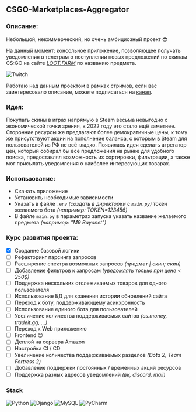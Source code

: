 ## CSGO-Marketplaces-Aggregator

### Описание:

Небольшой, некоммерческий, но очень амбициозный проект 😎

На данный момент: консольное приложение, позволяющее получать уведомления в телеграм о поступлении новых предложений по скинам CS:GO на сайте *[LOOT.FARM](https://loot.farm/)* по названию предмета.

![Twitch](https://img.shields.io/badge/Twitch-%239146FF.svg?style=for-the-badge&logo=Twitch&logoColor=white)

Работаю над данным проектом в рамках стримов, если вас заинтересовало описание, можете подписаться на [канал](https://www.twitch.tv/wilfordaf).

### Идея:

Покупать скины в играх напрямую в Steam весьма невыгодно с экономической точки зрения, в 2022 году это стало ещё заметнее. Сторонние ресурсы же предлагают более демократичные цены, к тому же присутствуют акции на пополнение баланса, с которым в Steam для пользователей из РФ не всё гладко. Появилась идея сделать агрегатор цен, который собирал бы все предложения на рынке для удобного поиска, предоставлял возможность их сортировки, фильтрации, а также мог присылать уведомления о наиболее интересующих товарах.

### Использование:
- Скачать приложение
- Установить необходимые зависимости
- Указать в файле `.env` *(создать в директории c `main.py`)* токен желаемого бота *(например: TOKEN=123456)*
- В файле `main.py` в параметрах запуска указать название желаемого предмета *(например: "M9 Bayonet")*

### Курс развития проекта:
- [x] Создание базовой логики
- [ ] Рефакторинг парсинга запросов
- [ ] Расширение спектра возможных запросов *(предмет | скин; скин)*
- [ ] Добавление фильтров к запросам *(уведомлять только при цене < 250$)*
- [ ] Поддержка нескольких отслеживаемых товаров для одного пользователя
- [ ] Использование БД для хранения истории обновлений сайта
- [ ] Переход к боту, поддерживающему асинхронность
- [ ] Использование единого бота для пользователей
- [ ] Увеличение количества поддерживаемых сайтов *(cs.money, tradeit.gg, ...)*
- [ ] Переход к Web приложению
- [ ] Frontend 😍
- [ ] Деплой на сервера Amazon
- [ ] Настройка CI / CD
- [ ] Увеличение количества поддерживаемых разделов *(Dota 2, Team Fortress 2)*
- [ ] Добавление поддержки постоянных / временных акций ресурсов
- [ ] Поддержка разных адресов уведомлений *(вк, discord, mail)*

### Stack 

![Python](https://img.shields.io/badge/python-3670A0?style=for-the-badge&logo=python&logoColor=yellow)
![Django](https://img.shields.io/badge/django-%23092E20.svg?style=for-the-badge&logo=django&logoColor=white)
![MySQL](https://img.shields.io/badge/mysql-%2300f.svg?style=for-the-badge&logo=mysql&logoColor=white)
![PyCharm](https://img.shields.io/badge/pycharm-143?style=for-the-badge&logo=pycharm&logoColor=black&color=black&labelColor=green)
